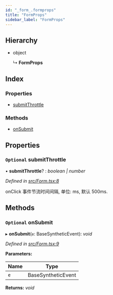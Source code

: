```yaml
---
id: "_form_.formprops"
title: "FormProps"
sidebar_label: "FormProps"
---
```


## Hierarchy

* object

  ↳ **FormProps**

## Index

### Properties

* [submitThrottle](_form_.formprops.md#optional-submitthrottle)

### Methods

* [onSubmit](_form_.formprops.md#optional-onsubmit)

## Properties

### `Optional` submitThrottle

• **submitThrottle**? : *boolean | number*

*Defined in [src/Form.tsx:8](https://github.com/tarojsx/ui/blob/v0.11.0/src/Form.tsx#L8)*

onClick 事件节流时间间隔, 单位: ms, 默认 500ms.

## Methods

### `Optional` onSubmit

▸ **onSubmit**(`e`: BaseSyntheticEvent): *void*

*Defined in [src/Form.tsx:9](https://github.com/tarojsx/ui/blob/v0.11.0/src/Form.tsx#L9)*

**Parameters:**

Name | Type |
------ | ------ |
`e` | BaseSyntheticEvent |

**Returns:** *void*
